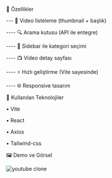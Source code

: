 
🚀 Özellikler

---  🎥 Video listeleme (thumbnail + başlık)

----  🔍 Arama kutusu (API ile entegre)

----  🧭 Sidebar ile kategori seçimi

----  📺 Video detay sayfası

---- ⚡ Hızlı geliştirme (Vite sayesinde)

----  🌐 Responsive tasarım

🧰 Kullanılan Teknolojiler

• Vite

• React

• Axios

• Tailwind-css




🖼️ Demo ve Görsel


![youtube clone](https://github.com/user-attachments/assets/1b6c7d25-69e5-4e65-8dd8-9503ac6b8737)
